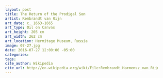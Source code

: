 ```yaml
---
layout: post
title: The Return of the Prodigal Son
artist: Rembrandt van Rijn
art_date: c. 1663-1665
art_type: Oil on Canvas
art_height: 205 cm
art_width: 262 cm
art_location: Hermitage Museum, Russia
image: 07-27.jpg
date: 2016-07-27 12:00:00 -05:00
categories:
tags:
cite_author: Wikipedia
cite_url: http://en.wikipedia.org/wiki/File:Rembrandt_Harmensz_van_Rijn_-_Return_of_the_Prodigal_Son_-_Google_Art_Project.jpg
---
```

